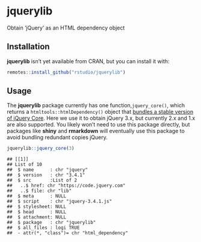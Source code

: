 
# jquerylib

Obtain ‘jQuery’ as an HTML dependency object

## Installation

**jquerylib** isn’t yet available from CRAN, but you can install it
with:

``` r
remotes::install_github("rstudio/jquerylib")
```

## Usage

The **jquerylib** package currently has one function,`jquery_core()`,
which returns a `htmltools::htmlDependency()` object that [bundles a
stable version of jQuery Core](https://code.jquery.com/). Here we use it
to obtain jQuery 3.x, but currently 2.x and 1.x are also supported. You
likely won’t need to use this package directly, but packages like
**shiny** and **rmarkdown** will eventually use this package to avoid
bundling redundant copies jQuery.

``` r
jquerylib::jquery_core(3)
```

    ## [[1]]
    ## List of 10
    ##  $ name      : chr "jquery"
    ##  $ version   : chr "3.4.1"
    ##  $ src       :List of 2
    ##   ..$ href: chr "https://code.jquery.com"
    ##   ..$ file: chr "lib"
    ##  $ meta      : NULL
    ##  $ script    : chr "jquery-3.4.1.js"
    ##  $ stylesheet: NULL
    ##  $ head      : NULL
    ##  $ attachment: NULL
    ##  $ package   : chr "jquerylib"
    ##  $ all_files : logi TRUE
    ##  - attr(*, "class")= chr "html_dependency"

